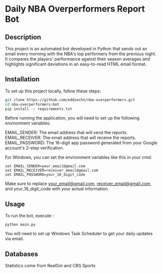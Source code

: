# Daily NBA Overperformers Report Bot

## Description
This project is an automated bot developed in Python that sends out an email every morning with the NBA's top performers from the previous night. It compares the players' performance against their season averages and highlights significant deviations in an easy-to-read HTML email format.

## Installation

To set up this project locally, follow these steps:

```bash
git clone https://github.com/eddiechn/nba-overperformers.git
cd nba-overperformers-bot
pip install -r requirements.txt

```
Before running the application, you will need to set up the following environment variables:

EMAIL_SENDER: The email address that will send the reports.
EMAIL_RECEIVER: The email address that will receive the reports.
EMAIL_PASSWORD: The 16-digit app password generated from your Google account's 2-step verification.


For Windows, you can set the environment variables like this in your cmd:
```
set EMAIL_SENDER=your_email@gmail.com
set EMAIL_RECEIVER=receiver_email@gmail.com
set EMAIL_PASSWORD=your_16_digit_code
```
Make sure to replace your_email@gmail.com, receiver_email@gmail.com, and your_16_digit_code with your actual information.

## Usage
To run the bot, execute : 
```
python main.py
```
You will need to set up Windows Task Scheduler to get your daily updates via email.

## Databases
Statistics come from RealGm and CBS Sports
